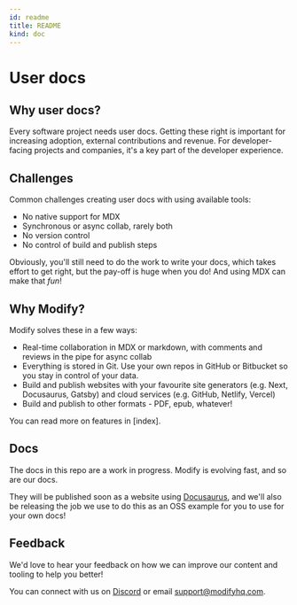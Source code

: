 ```yaml
---
id: readme
title: README
kind: doc
---
```


# User docs

## Why user docs?

Every software project needs user docs. Getting these right is important for increasing adoption, external contributions and revenue. For developer-facing projects and companies, it's a key part of the developer experience. 

## Challenges 

Common challenges creating user docs with using available tools:

- No native support for MDX
- Synchronous or async collab, rarely both
- No version control 
- No control of build and publish steps

Obviously, you'll still need to do the work to write your docs, which takes effort to get right, but the pay-off is huge when you do! And using MDX can make that *fun*!

## Why Modify?

Modify solves these in a few ways:

- Real-time collaboration in MDX or markdown, with comments and reviews in the pipe for async collab
- Everything is stored in Git. Use your own repos in GitHub or Bitbucket so you stay in control of your data.
- Build and publish websites with your favourite site generators (e.g. Next, Docusaurus, Gatsby) and cloud services (e.g. GitHub, Netlify, Vercel)
- Build and publish to other formats - PDF, epub, whatever!

You can read more on features in [index].

## Docs 

The docs in this repo are a work in progress. Modify is evolving fast, and so are our docs. 

They will be published soon as a website using [Docusaurus](https://v2.docusaurus.io/), and we'll also be releasing the job we use to do this as an OSS example for you to use for your own docs!

## Feedback

We'd love to hear your feedback on how we can improve our content and tooling to help you better!

You can connect with us on [Discord](https://discord.gg/NbePDqG) or email support@modifyhq.com.